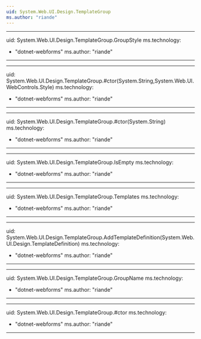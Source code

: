 ```yaml
---
uid: System.Web.UI.Design.TemplateGroup
ms.author: "riande"
---
```


---
uid: System.Web.UI.Design.TemplateGroup.GroupStyle
ms.technology: 
  - "dotnet-webforms"
ms.author: "riande"
---

---
uid: System.Web.UI.Design.TemplateGroup.#ctor(System.String,System.Web.UI.WebControls.Style)
ms.technology: 
  - "dotnet-webforms"
ms.author: "riande"
---

---
uid: System.Web.UI.Design.TemplateGroup.#ctor(System.String)
ms.technology: 
  - "dotnet-webforms"
ms.author: "riande"
---

---
uid: System.Web.UI.Design.TemplateGroup.IsEmpty
ms.technology: 
  - "dotnet-webforms"
ms.author: "riande"
---

---
uid: System.Web.UI.Design.TemplateGroup.Templates
ms.technology: 
  - "dotnet-webforms"
ms.author: "riande"
---

---
uid: System.Web.UI.Design.TemplateGroup.AddTemplateDefinition(System.Web.UI.Design.TemplateDefinition)
ms.technology: 
  - "dotnet-webforms"
ms.author: "riande"
---

---
uid: System.Web.UI.Design.TemplateGroup.GroupName
ms.technology: 
  - "dotnet-webforms"
ms.author: "riande"
---

---
uid: System.Web.UI.Design.TemplateGroup.#ctor
ms.technology: 
  - "dotnet-webforms"
ms.author: "riande"
---
